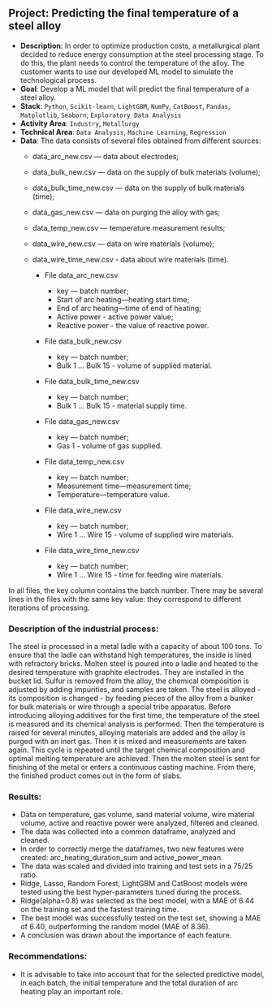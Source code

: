 ## Project: Predicting the final temperature of a steel alloy
* **Description**:
In order to optimize production costs, a metallurgical plant decided to reduce energy consumption at the steel processing stage. To do this, the plant needs to control the temperature of the alloy. The customer wants to use our developed ML model to simulate the technological process.
* **Goal**: 
Develop a ML model that will predict the final temperature of a steel alloy.
* **Stack**: 
`Python`, `Scikit-learn`, `LightGBM`, `NumPy`, `CatBoost`, `Pandas`, `Matplotlib`, `Seaborn`, `Exploratory Data Analysis`
* **Activity Area**:
`Industry`, `Metallurgy`
* **Technical Area**:
`Data Analysis`, `Machine Learning`, `Regression`
* **Data**:
    The data consists of several files obtained from different sources:
    - data_arc_new.csv — data about electrodes;
    - data_bulk_new.csv — data on the supply of bulk materials (volume);
    - data_bulk_time_new.csv — data on the supply of bulk materials (time);
    - data_gas_new.csv — data on purging the alloy with gas;
    - data_temp_new.csv — temperature measurement results;
    - data_wire_new.csv — data on wire materials (volume);
    - data_wire_time_new.csv - data about wire materials (time).
    
      
      - File data_arc_new.csv
        - key — batch number;
        - Start of arc heating—heating start time;
        - End of arc heating—time of end of heating;
        - Active power - active power value;
        - Reactive power - the value of reactive power.
      - File data_bulk_new.csv
        - key — batch number;
        - Bulk 1 ... Bulk 15 - volume of supplied material.
      - File data_bulk_time_new.csv
          
        - key — batch number;
        - Bulk 1 ... Bulk 15 - material supply time.
      - File data_gas_new.csv
        - key — batch number;
        - Gas 1 - volume of gas supplied.
      - File data_temp_new.csv
        - key — batch number;
        - Measurement time—measurement time;
        - Temperature—temperature value.
      - File data_wire_new.csv
        - key — batch number;
        - Wire 1 ... Wire 15 - volume of supplied wire materials.
      - File data_wire_time_new.csv
        - key — batch number;
        - Wire 1 ... Wire 15 - time for feeding wire materials.
  
In all files, the key column contains the batch number. There may be several lines in the files with the same key value: they correspond to different iterations of processing.

### Description of the industrial process:
The steel is processed in a metal ladle with a capacity of about 100 tons. To ensure that the ladle can withstand high temperatures, the inside is lined with refractory bricks. Molten steel is poured into a ladle and heated to the desired temperature with graphite electrodes. They are installed in the bucket lid.
Sulfur is removed from the alloy, the chemical composition is adjusted by adding impurities, and samples are taken. The steel is alloyed - its composition is changed - by feeding pieces of the alloy from a bunker for bulk materials or wire through a special tribe apparatus.
Before introducing alloying additives for the first time, the temperature of the steel is measured and its chemical analysis is performed. Then the temperature is raised for several minutes, alloying materials are added and the alloy is purged with an inert gas. Then it is mixed and measurements are taken again. This cycle is repeated until the target chemical composition and optimal melting temperature are achieved.
Then the molten steel is sent for finishing of the metal or enters a continuous casting machine. From there, the finished product comes out in the form of slabs.
### Results:
- Data on temperature, gas volume, sand material volume, wire material volume, active and reactive power were analyzed, filtered and cleaned.
- The data was collected into a common dataframe, analyzed and cleaned.
- In order to correctly merge the dataframes, two new features were created: arc_heating_duration_sum and active_power_mean.
- The data was scaled and divided into training and test sets in a 75/25 ratio.
- Ridge, Lasso, Random Forest, LightGBM and CatBoost models were tested using the best hyper-parameters tuned during the process.
- Ridge(alpha=0.8) was selected as the best model, with a MAE of 6.44 on the training set and the fastest training time.
- The best model was successfully tested on the test set, showing a MAE of 6.40, outperforming the random model (MAE of 8.36).
- A conclusion was drawn about the importance of each feature.
### Recommendations:
- It is advisable to take into account that for the selected predictive model, in each batch, the initial temperature and the total duration of arc heating play an important role.
